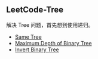 ## LeetCode-Tree 

解决 Tree 问题，首先想到使用递归。

* [Same Tree](https://github.com/steveLauwh/Data-Structures-And-Algorithms/tree/master/Tree/LeetCode-Tree/Same%20Tree)
* [Maximum Depth of Binary Tree](https://github.com/steveLauwh/Data-Structures-And-Algorithms/tree/master/Tree/LeetCode-Tree/Maximum%20Depth%20of%20Binary%20Tree)
* [Invert Binary Tree](https://github.com/steveLauwh/Data-Structures-And-Algorithms/tree/master/Tree/LeetCode-Tree/Invert%20Binary%20Tree)
